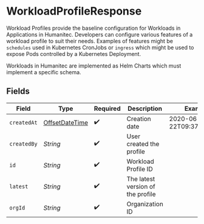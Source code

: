 # WorkloadProfileResponse

Workload Profiles provide the baseline configuration for Workloads in Applications in Humanitec. Developers can configure various features of a workload profile to suit their needs. Examples of features might be `schedules` used in Kubernetes CronJobs or `ingress` which might be used to expose Pods controlled by a Kubernetes Deployment.

Workloads in Humanitec are implemented as Helm Charts which must implement a specific schema.


## Fields

| Field                                                                                     | Type                                                                                      | Required                                                                                  | Description                                                                               | Example                                                                                   |
| ----------------------------------------------------------------------------------------- | ----------------------------------------------------------------------------------------- | ----------------------------------------------------------------------------------------- | ----------------------------------------------------------------------------------------- | ----------------------------------------------------------------------------------------- |
| `createdAt`                                                                               | [OffsetDateTime](https://docs.oracle.com/javase/8/docs/api/java/time/OffsetDateTime.html) | :heavy_check_mark:                                                                        | Creation date                                                                             | 2020-06-22T09:37:23.523Z                                                                  |
| `createdBy`                                                                               | *String*                                                                                  | :heavy_check_mark:                                                                        | User created the profile                                                                  |                                                                                           |
| `id`                                                                                      | *String*                                                                                  | :heavy_check_mark:                                                                        | Workload Profile ID                                                                       |                                                                                           |
| `latest`                                                                                  | *String*                                                                                  | :heavy_check_mark:                                                                        | The latest version of the profile                                                         |                                                                                           |
| `orgId`                                                                                   | *String*                                                                                  | :heavy_check_mark:                                                                        | Organization ID                                                                           |                                                                                           |